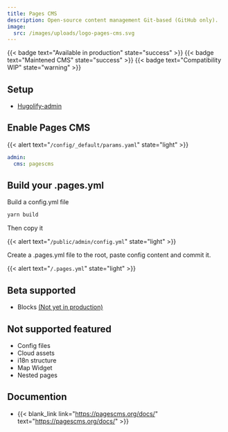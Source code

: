```yaml
---
title: Pages CMS
description: Open-source content management Git-based (GitHub only).
image:
  src: /images/uploads/logo-pages-cms.svg
---
```

{{< badge text="Available in production" state="success" >}}
{{< badge text="Maintened CMS" state="success" >}}
{{< badge text="Compatibility WIP" state="warning" >}}

## Setup

- [Hugolify-admin](../setup/)

## Enable Pages CMS

{{< alert text="`/config/_default/params.yaml`" state="light" >}}

```yml
admin:
  cms: pagescms
```

## Build your .pages.yml

Build a config.yml file

```bash
yarn build
```

Then copy it

{{< alert text="`/public/admin/config.yml`" state="light" >}}

Create a .pages.yml file to the root, paste config content and commit it.

{{< alert text="`/.pages.yml`" state="light" >}}


## Beta supported
- Blocks [(Not yet in production)](https://github.com/pages-cms/pages-cms/issues/200#issuecomment-2811807542)


## Not supported featured

- Config files
- Cloud assets
- i18n structure
- Map Widget
- Nested pages

## Documention

- {{< blank_link link="https://pagescms.org/docs/" text="https://pagescms.org/docs/" >}}
